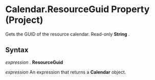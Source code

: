 
# Calendar.ResourceGuid Property (Project)

Gets the GUID of the resource calendar. Read-only  **String** .


## Syntax

 _expression_ . **ResourceGuid**

 _expression_ An expression that returns a **Calendar** object.


